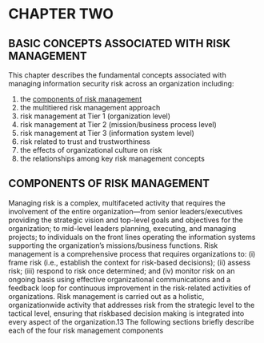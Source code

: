 # CHAPTER TWO
## BASIC CONCEPTS ASSOCIATED WITH RISK MANAGEMENT
This chapter describes the fundamental concepts associated with managing information
security risk across an organization including: 
1. the [components of risk management](#components-of-risk-management)
2. the multitiered risk management approach
3. risk management at Tier 1 (organization level)
4. risk management at Tier 2 (mission/business process level)
5. risk management at Tier 3 (information system level)
6. risk related to trust and trustworthiness
7. the effects of organizational culture on risk
8. the relationships among key risk management concepts

## COMPONENTS OF RISK MANAGEMENT
Managing risk is a complex, multifaceted activity that requires the involvement of the entire
organization—from senior leaders/executives providing the strategic vision and top-level goals
and objectives for the organization; to mid-level leaders planning, executing, and managing
projects; to individuals on the front lines operating the information systems supporting the
organization’s missions/business functions. Risk management is a comprehensive process that
requires organizations to: (i) frame risk (i.e., establish the context for risk-based decisions); (ii)
assess risk; (iii) respond to risk once determined; and (iv) monitor risk on an ongoing basis using
effective organizational communications and a feedback loop for continuous improvement in the
risk-related activities of organizations. Risk management is carried out as a holistic, organizationwide activity that addresses risk from the strategic level to the tactical level, ensuring that riskbased decision making is integrated into every aspect of the organization.13 The following
sections briefly describe each of the four risk management components
